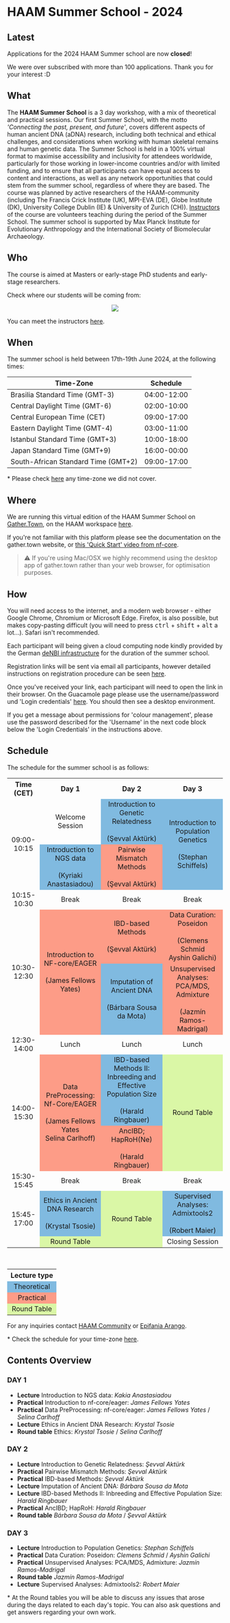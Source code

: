 # HAAM Summer School - 2024

## Latest

Applications for the 2024 HAAM Summer school are now **closed**!

We were over subscribed with more than 100 applications. Thank you for your interest :D


## What

The **HAAM Summer School** is a 3 day workshop, with a mix of theoretical and practical sessions. Our first Summer School, with the motto *'Connecting the past, present, and future'*, covers different aspects of human ancient DNA (aDNA) research, including both technical and ethical challenges, and considerations when working with human skeletal remains and human genetic data.
The Summer School is held in a 100% virtual format to maximise accessibility and inclusivity for attendees worldwide, particularly for those working in lower-income countries and/or with limited funding, and to ensure that all participants can have equal access to content and interactions, as well as any network opportunities that could stem from the summer school, regardless of where they are based. 
The course was planned by active researchers of the HAAM-community (including The Francis Crick Institute (UK), MPI-EVA (DE), Globe Institute (DK), University College Dublin (IE) & University of Zurich (CH)). [Instructors](/2024/instructors.md) of the course are volunteers teaching during the period of the Summer School. The summer school is supported by Max Planck Institute for Evolutionary Anthropology and the International Society of Biomolecular Archaeology.

## Who

The course is aimed at Masters or early-stage PhD students and early-stage researchers.

Check where our students will be coming from:

<p  align="middle">
<a  href="URL"><img src="/assets/images/haam_summer_school_map_bluewhite_ABA.png"></a>
</p>

You can meet the instructors [here](/2024/instructors.md).

## When

The summer school is held between 17th-19th June 2024, at the following times: 

| **Time-Zone**    | **Schedule** 
| ----------- | ---------------- |
| Brasilia Standard Time (GMT-3) | 04:00-12:00 |
| Central Daylight Time (GMT-6) | 02:00-10:00 |
| Central European Time (CET) | 09:00-17:00 |
| Eastern Daylight Time (GMT-4) | 03:00-11:00 |
| Istanbul Standard Time (GMT+3) | 10:00-18:00 |
| Japan Standard Time (GMT+9) | 16:00-00:00 |
| South-African Standard Time (GMT+2) | 09:00-17:00 |

\* Please check [here](https://www.worldtimebuddy.com/) any time-zone we did not cover.


## Where

We are running this virtual edition of the HAAM Summer School on [Gather.Town](https://gather.town), on the HAAM workspace [here](URL). <!-- [here](https://tinyurl.com/haamsummerschool).-->

If you're not familiar with this platform please see the documentation on the gather.town website, or [this 'Quick Start' video from nf-core](https://nf-co.re/events/2022/bytesize-37-gathertown).

> ⚠️ If you're using Mac/OSX we highly recommend using the desktop app of gather.town rather than your web browser, for optimisation purposes.

## How

You will need access to the internet, and a modern web browser - either Google Chrome, Chromium or Microsoft Edge.
Firefox, is also possible, but makes copy-pasting difficult (you will need to press <kbd>ctrl</kbd> + <kbd>shift</kbd> + <kbd>alt</kbd> a lot...). Safari isn't recommended.

Each participant will being given a cloud computing node kindly provided by the German [deNBI infrastructure](https://www.denbi.de/cloud) for the duration of the summer school.

Registration links will be sent via email all participants, however detailed instructions on registration procedure can be seen [here](2024/denbi-registration).

Once you've received your link, each participant will need to open the link in their browser. On the Guacamole page please use the username/password und 'Login credentials' [here](https://simplevm.denbi.de/wiki/simple_vm/customization/#apache-guacamole). You should then see a desktop environment.

If you get a message about permissions for 'colour management', please use the password described for the 'Username' in the next code block below the 'Login Credentials' in the instructions above.

## Schedule

The schedule for the summer school is as follows:

<table style="text-align:center;">
  <tr>
    <th>Time (CET)</th>
    <th>Day 1</th>
    <th>Day 2</th>
    <th>Day 3</th>
  </tr>
  <tr>
    <td rowspan="2">09:00-10:15</td>
    <td>Welcome Session</td>
    <td style="background-color:#80BAE0; text-align:center;">Introduction to Genetic Relatedness<br><br>(Şevval Aktürk)</td>
    <td rowspan="2" style="background-color:#80BAE0; text-align:center;">Introduction to Population Genetics<br><br>(Stephan Schiffels)</td>
  </tr>
  <tr>
    <td style="background-color:#80BAE0; text-align:center;">Introduction to NGS data<br><br>(Kyriaki Anastasiadou)</td>
    <td style="background-color:#FD9C87; text-align:center;">Pairwise Mismatch Methods<br><br>(Şevval Aktürk)</td>
  </tr>
  <tr>
    <td>10:15-10:30</td>
    <td>Break</td>
    <td>Break</td>
    <td>Break</td>
  </tr>
  <tr>
    <td rowspan="2">10:30-12:30</td>
    <td rowspan="2" style="background-color:#FD9C87; text-align:center;">Introduction to NF-core/EAGER<br><br>(James Fellows Yates)</td>
    <td style="background-color:#FD9C87; text-align:center;">IBD-based Methods<br><br>(Şevval Aktürk)</td>
    <td style="background-color:#FD9C87; text-align:center;">Data Curation: Poseidon<br><br>(Clemens Schmid<br>Ayshin Galichi)</td>
  </tr>
  <tr>
    <td style="background-color:#80BAE0; text-align:center;">Imputation of Ancient DNA<br><br>(Bárbara Sousa da Mota)</td>
    <td style="background-color:#FD9C87; text-align:center;">Unsupervised Analyses: PCA/MDS, Admixture<br><br>(Jazmín Ramos-Madrigal)</td>
  </tr>
  <tr>
    <td>12:30-14:00</td>
    <td>Lunch</td>
    <td>Lunch</td>
    <td>Lunch</td>
  </tr>
  <tr>
    <td rowspan="2">14:00-15:30</td>
    <td rowspan="2" style="background-color:#FD9C87; text-align:center;">Data PreProcessing: Nf-Core/EAGER<br><br>(James Fellows Yates<br>Selina Carlhoff)</td>
    <td style="background-color:#80BAE0; text-align:center;">IBD-based Methods II: Inbreeding and Effective Population Size<br><br>(Harald Ringbauer)</td>
    <td rowspan="2" style="background-color:#DAF7A6; text-align:center;">Round Table</td>
  </tr>
  <tr>
    <td style="background-color:#FD9C87; text-align:center;">AncIBD; HapRoH(Ne)<br><br>(Harald Ringbauer)</td>
  </tr>
  <tr>
    <td>15:30-15:45</td>
    <td>Break</td>
    <td>Break</td>
    <td>Break</td>
  </tr>
  <tr>
    <td rowspan="2">15:45-17:00</td>
    <td style="background-color:#80BAE0; text-align:center;">Ethics in Ancient DNA Research<br><br>(Krystal Tsosie)</td>
    <td rowspan="2" style="background-color:#DAF7A6; text-align:center;">Round Table</td>
    <td style="background-color:#80BAE0; text-align:center;">Supervised Analyses: Admixtools2<br><br>(Robert Maier)</td>
  </tr>
  <tr>
    <td style="background-color:#DAF7A6; text-align:center;">Round Table</td>
    <td>Closing Session</td>
  </tr>  
</table>
<br>
<table style="text-align:center;">
  <tr>
    <th>Lecture type</th>
  </tr>
  <tr>
    <td style="background-color:#80BAE0; text-align:center;">Theoretical</td>
  </tr>
  <tr>
    <td style="background-color:#FD9C87; text-align:center;">Practical</td>
  </tr>
  <tr>
    <td style="background-color:#DAF7A6; text-align:center;">Round Table</td>
  </tr>
</table>

<!-- Lectures and Practical sessions are typically 2 hours, and round-table discussions 1 hour. -->

For any inquiries contact [HAAM Community](mailto:haamcommunity2023@gmail.com) or [Epifania Arango](mailto:epifaniarango@gmail.com).
<br>

\* Check the schedule for your time-zone [here](https://www.worldtimebuddy.com/).

## Contents Overview

### DAY 1

- **Lecture** Introduction to NGS data: _Kakia Anastasiadou_
- **Practical** Introduction to nf-core/eager: _James Fellows Yates_
- **Practical** Data PreProcessing: nf-core/eager: _James Fellows Yates_ / _Selina Carlhoff_
- **Lecture** Ethics in Ancient DNA Research: _Krystal Tsosie_
- **Round table** Ethics: _Krystal Tsosie_ / _Selina Carlhoff_


### DAY 2

- **Lecture** Introduction to Genetic Relatedness: _Şevval Aktürk_
- **Practical** Pairwise Mismatch Methods: _Şevval Aktürk_
- **Practical** IBD-based Methods: _Şevval Aktürk_
- **Lecture** Imputation of Ancient DNA: _Bárbara Sousa da Mota_
- **Lecture** IBD-based Methods II: Inbreeding and Effective Population Size: _Harald Ringbauer_
- **Practical** AncIBD; HapRoH: _Harald Ringbauer_
- **Round table** _Bárbara Sousa da Mota_ / _Şevval Aktürk_

### DAY 3

- **Lecture** Introduction to Population Genetics: _Stephan Schiffels_
- **Practical** Data Curation: Poseidon: _Clemens Schmid_ / _Ayshin Galichi_
- **Practical** Unsupervised Analyses: PCA/MDS, Admixture: _Jazmín Ramos-Madrigal_
- **Round table** _Jazmín Ramos-Madrigal_
- **Lecture** Supervised Analyses: Admixtools2: _Robert Maier_

\* At the Round tables you will be able to discuss any issues that arose during the days related to each day's topic. You can also ask questions and get answers regarding your own work.